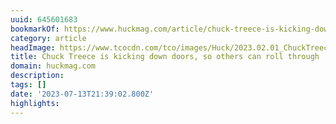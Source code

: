 ```yaml
---
uuid: 645601683
bookmarkOf: https://www.huckmag.com/article/chuck-treece-is-kicking-down-doors-so-others-can-roll-through
category: article
headImage: https://www.tcocdn.com/tco/images/Huck/2023.02.01_ChuckTreece-5610.tif?mtime=1688378790
title: Chuck Treece is kicking down doors, so others can roll through
domain: huckmag.com
description:
tags: []
date: '2023-07-13T21:39:02.800Z'
highlights:
---
```



